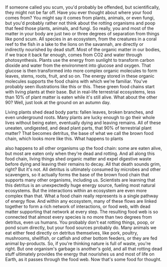 
If someone called you scum,
you&#39;d probably be offended,
but scientifically,
they might not be far off.
Have you ever thought about
where your food comes from?
You might say it comes from
plants, animals, or even fungi,
but you&#39;d probably rather not
think about the rotting organisms and poop
that feed those plants, animals, and fungi.
So really, you and most of the matter in your body
are just two or three degrees of separation
from things like pond scum.
All species in an ecosystem,
from the creatures in a coral reef
to the fish in a lake
to the lions on the savannah,
are directly or indirectly
nourished by dead stuff.
Most of the organic matter in our bodies,
if we trace it back far enough,
comes from CO2 and water
through photosynthesis.
Plants use the energy from sunlight
to transform carbon dioxide and water from the environment
into glucose and oxygen.
That glucose is then transformed
into more complex organic molecules
to form leaves, stems, roots, fruit, and so on.
The energy stored in these organic molecules
supports the food chains with which we&#39;re familiar.
You&#39;ve probably seen illustrations like this
or this.
These green food chains
start with living plants at their base.
But in real-life terrestrial ecosystems,
less than 10% of plant matter
is eaten while it&#39;s still alive.
What about the other 90?
Well, just look at the ground
on an autumn day.

Living plants shed dead body parts:
fallen leaves, broken branches,
and even underground roots.
Many plants are lucky enough
to go their whole lives without being eaten,
eventually dying and leaving remains.
All of these uneaten, undigested, and dead plant parts,
that 90% of terrestrial plant matter?
That becomes detritus,
the base of what we call the brown food chain,
which looks more like this.
What happens to plants

also happens to all other organisms up the food chain:
some are eaten alive,
but most are eaten only
when they&#39;re dead and rotting.
And all along this food chain,
living things shed organic matter
and expel digestive waste
before dying and leaving their remains to decay.
All that death sounds grim, right?
But it&#39;s not.
All detritus is ultimately consumed
by microbes and other scavengers,
so it actually forms the base of the brown food chain
that supports many other organisms,
including us.
Scientists are learning
that this detritus
is an unexpectedly huge energy source,
fueling most natural ecosystems.
But the interactions within an ecosystem
are even more complex than that.
What a food chain really represents
is a single pathway of energy flow.
And within any ecosystem,
many of these flows
are linked together
to form a rich network of interactions,
or food web,
with dead matter supporting that network at every step.
The resulting food web
is so connected
that almost every species
is no more than two degrees from detritus,
even us humans.
You probably don&#39;t eat rotting things,
poop, or pond scum directly,
but your food sources probably do.
Many animals we eat
either feed directly on detritus themselves,
like pork, poultry, mushrooms, shellfish,
or catfish and other bottom feeders,
or they are fed animal by-products.
So, if you&#39;re thinking nature is full of waste,
you&#39;re right.
But one organism&#39;s garbage is another&#39;s gold,
and all that rotting dead stuff
ultimately provides the energy that nourishes us
and most of life on Earth,
as it passes through the food web.
Now that&#39;s some food for thought.
